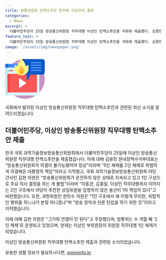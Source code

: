 ```yaml
---
title: 방통위원장 탄핵소추안 민주와 이상인의 결정
categories:
  - News
excerpt: >
  더불어민주당이 25일 방송통신위원장 직무대행 이상인 탄핵소추안을 국회에 제출했다. 김용민 원내정책수석부대표는 5인 체제를 2인 체제로 위법하게 의결해온 대통령의 책임이라고 지적하며, 국회 과방위원회 야당 간사인 김현 의원도 주요 의사 결정을 하는 게 불법이라며 용산을 비판했다. 방문진 이사 선임을 염두에 두고 탄핵안을 발의했냐는 질문에 김현 의원은 그거와 연결이 안 된다고 주장했다.
feature_text: >
  더불어민주당이 25일 방송통신위원장 직무대행 이상인 탄핵소추안을 국회에 제출했다. 김용민 원내정책수석부대표는 5인 체제를 2인 체제로 위법하게 의결해온 대통령의 책임이라고 지적하며, 국회 과방위원회 야당 간사인 김현 의원도 주요 의사 결정을 하는 게 불법이라며 용산을 비판했다. 방문진 이사 선임을 염두에 두고 탄핵안을 발의했냐는 질문에 김현 의원은 그거와 연결이 안 된다고 주장했다.
image: '/assets/img/newspaper.png'
---
```


<p><img src="/assets/img/news.png" alt="rentncar 속보" /></p>

<p>국회에서 발의된 이상인 방송통신위원장 직무대행 탄핵소추안과 관련된 최신 소식을 알려드리겠습니다.</p>

<h2 data-ke-size="size26">더불어민주당, 이상인 방송통신위원장 직무대행 탄핵소추안 제출</h2>

<p>한국 국회 과학기술정보방송통신위원회에서 더불어민주당이 25일에 이상인 방송통신위원장 직무대행 탄핵소추안을 제출했습니다. 이에 대해 김용민 원내정책수석부대표는 "방송통신위원회의 의결이 불가능했어야 정상"이라며 "5인 체제를 2인 체제로 위법하게 의결해온 대통령의 책임"이라고 지적했고, 국회 과학기술정보방송통신위원회 야당 간사인 김현 의원은 "방송통신위원회가 온전하지 않은 상태로 지속되고 있고 1인 구성으로 주요 의사 결정을 하는 게 불법"이라며 "이동관, 김홍일, 이상인 직무대행까지 이어지는 2인 구조에서 야당이 추천한 상임위원을 임명하지 않은 용산이 1차 책임이 있다"고 비판했습니다. 또한, 과방위원인 한민수 의원은 "1인 구조에서 왜 이렇게 무리한, 위법적인 행위를 하느냐가 본질 아니겠냐"며 "방송 장악과 언론 탄압을 하기 위한 것"이라고 지적했습니다.</p>

<p>이에 대해 김현 의원은 "그거와 연결이 안 된다"고 주장했으며, 방통위는 수 개월 째 '2인 체제'로 운영되고 있었으며, 현재는 이상인 부위원장이 위원장 직무대행 1인 체제가 되었습니다.</p>

<p>이상인 방송통신위원장 직무대행 탄핵소추안 제출과 관련된 소식이었습니다.</p>
유용한 생활 정보가 필요하시다면, <a href="https://onioninfo.kr" rel="dofollow">onioninfo.kr</a>


